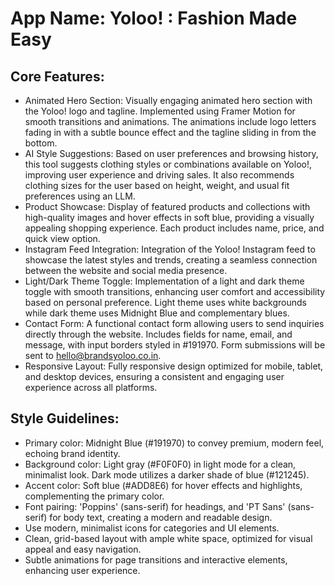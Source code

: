 # **App Name**: Yoloo! : Fashion Made Easy

## Core Features:

- Animated Hero Section: Visually engaging animated hero section with the Yoloo! logo and tagline. Implemented using Framer Motion for smooth transitions and animations. The animations include logo letters fading in with a subtle bounce effect and the tagline sliding in from the bottom.
- AI Style Suggestions: Based on user preferences and browsing history, this tool suggests clothing styles or combinations available on Yoloo!, improving user experience and driving sales. It also recommends clothing sizes for the user based on height, weight, and usual fit preferences using an LLM.
- Product Showcase: Display of featured products and collections with high-quality images and hover effects in soft blue, providing a visually appealing shopping experience. Each product includes name, price, and quick view option.
- Instagram Feed Integration: Integration of the Yoloo! Instagram feed to showcase the latest styles and trends, creating a seamless connection between the website and social media presence.
- Light/Dark Theme Toggle: Implementation of a light and dark theme toggle with smooth transitions, enhancing user comfort and accessibility based on personal preference. Light theme uses white backgrounds while dark theme uses Midnight Blue and complementary blues.
- Contact Form: A functional contact form allowing users to send inquiries directly through the website. Includes fields for name, email, and message, with input borders styled in #191970. Form submissions will be sent to hello@brandsyoloo.co.in.
- Responsive Layout: Fully responsive design optimized for mobile, tablet, and desktop devices, ensuring a consistent and engaging user experience across all platforms.

## Style Guidelines:

- Primary color: Midnight Blue (#191970) to convey premium, modern feel, echoing brand identity.
- Background color: Light gray (#F0F0F0) in light mode for a clean, minimalist look. Dark mode utilizes a darker shade of blue (#121245).
- Accent color: Soft blue (#ADD8E6) for hover effects and highlights, complementing the primary color.
- Font pairing: 'Poppins' (sans-serif) for headings, and 'PT Sans' (sans-serif) for body text, creating a modern and readable design.
- Use modern, minimalist icons for categories and UI elements.
- Clean, grid-based layout with ample white space, optimized for visual appeal and easy navigation.
- Subtle animations for page transitions and interactive elements, enhancing user experience.